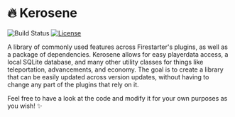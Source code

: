 
# 🔥 Kerosene
![Build Status](https://github.com/firestartermc/kerosene/workflows/Java%20CI/badge.svg) [![License](https://img.shields.io/badge/license-MIT-brightgreen.svg)](https://github.com/firestartermc/phase/blob/master/LICENSE)

A library of commonly used features across Firestarter's plugins, as well as a package of dependencies. Kerosene allows for easy playerdata access, a local SQLite database, and many other utility classes for things like teleportation, advancements, and economy. The goal is to create a library that can be easily updated across version updates, without having to change any part of the plugins that rely on it.

Feel free to have a look at the code and modify it for your own purposes as you wish! ✨